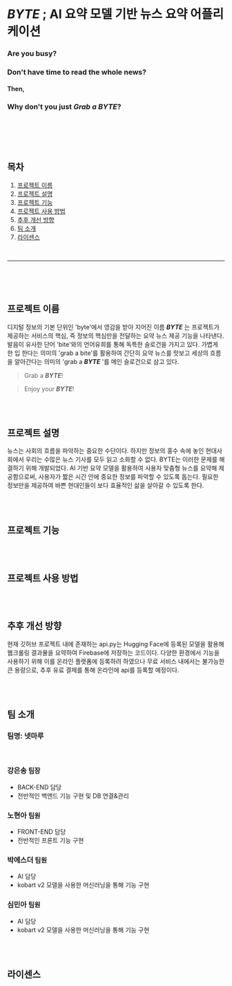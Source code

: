 # _BYTE_ ; AI 요약 모델 기반 뉴스 요약 어플리케이션

### Are you busy?

### Don't have time to read the whole news?

#### Then,

### Why don't you just **_Grab a BYTE_**?

<br/>
<br/>
<br/>
<br/>

## 목차

1. [프로젝트 이름](#프로젝트-이름)
2. [프로젝트 설명](#프로젝트-설명)
3. [프로젝트 기능](#프로젝트-기능)
4. [프로젝트 사용 방법](#프로젝트-사용-방법)
5. [추후 개선 방향](#추후-개선-방향)
6. [팀 소개](#팀-소개)
7. [라이센스](#라이센스)

<br/>

---

<br/>
<br/>
<br/>

## 프로젝트 이름

디지털 정보의 기본 단위인 'byte'에서 영감을 받아 지어진 이름 **_BYTE_** 는 프로젝트가 제공하는 서비스의 핵심, 즉 정보의 핵심만을 전달하는 요약 뉴스 제공 기능을 나타낸다. 발음이 유사한 단어 'bite'와의 언어유희를 통해 독특한 슬로건을 가지고 있다. 가볍게 한 입 한다는 의미의 'grab a bite'를 활용하여 간단히 요약 뉴스를 맛보고 세상의 흐름을 알아간다는 의미의 'grab a **_BYTE_** '를 메인 슬로건으로 삼고 있다.

> Grab a **_BYTE_**!

> Enjoy your **_BYTE_**!

<br/>
<br/>

## 프로젝트 설명

뉴스는 사회의 흐름을 파악하는 중요한 수단이다. 하지만 정보의 홍수 속에 놓인 현대사회에서 우리는 수많은 뉴스 기사를 모두 읽고 소화할 수 없다. BYTE는 이러한 문제를 해결하기 위해 개발되었다. AI 기반 요약 모델을 활용하여 사용자 맞춤형 뉴스를 요약해 제공함으로써, 사용자가 짧은 시간 안에 중요한 정보를 파악할 수 있도록 돕는다. 필요한 정보만을 제공하여 바쁜 현대인들이 보다 효율적인 삶을 살아갈 수 있도록 한다.

<br/>
<br/>

## 프로젝트 기능

<br/>
<br/>

## 프로젝트 사용 방법

<br/>
<br/>

## 추후 개선 방향

현재 깃허브 프로젝트 내에 존재하는 api.py는 Hugging Face에 등록된 모델을 활용해 웹크롤링 결과물을 요약하여 Firebase에 저장하는 코드이다. 다양한 환경에서 기능을 사용하기 위해 이를 온라인 플랫폼에 등록하려 하였으나 무료 서비스 내에서는 불가능한 큰 용량으로, 추후 유료 결제를 통해 온라인에 api를 등록할 예정이다.

<br/>
<br/>

## 팀 소개

### 팀명: 넷마루

<br/>

### 강은송 <span style="font-size: 15px;">팀장</span>

- BACK-END 담당
- 전반적인 백엔드 기능 구현 및 DB 연결&관리

### 노현아 <span style="font-size: 15px;">팀원</span>

- FRONT-END 담당
- 전반적인 프론트 기능 구현

### 박에스더 <span style="font-size: 15px;">팀원</span>

- AI 담당
- kobart v2 모델을 사용한 머신러닝을 통해 기능 구현

### 심민아 <span style="font-size: 15px;">팀원</span>

- AI 담당
- kobart v2 모델을 사용한 머신러닝을 통해 기능 구현

<br/>
<br/>

## 라이센스

